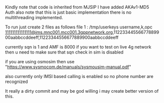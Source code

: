 Kindly note that code is inherited from MJSIP 
I have added AKAv1-MD5 Auth also note that this is just basic implementation there is no multithreading implemented.

To run just create 2 files as follows 
file 1 : /tmp/userkeys
username,k,opc
111111111111111@ims.mnc001.mcc001.3gppnetwork.org,11223344556677889900aabbccddeeff,11223344556677889900aabbccddeeff

currently sqn is 1 and AMF is 8000 
if you want to test on live 4g network then u need to make sure that sqn check in sim is disabled 

if you are using osmosim then use "https://www.sysmocom.de/manuals/sysmousim-manual.pdf" 

also currently only IMSI based calling is enabled so no phone number are recognized


It really a dirty commit and may be god willing i may create better version of this.

